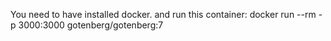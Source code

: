 You need to have installed docker.
and run this container:
docker run --rm -p 3000:3000 gotenberg/gotenberg:7 
